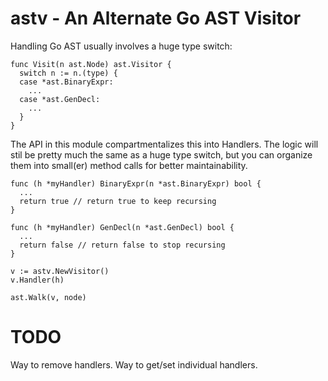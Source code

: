 # astv - An Alternate Go AST Visitor

Handling Go AST usually involves a huge type switch:

```
func Visit(n ast.Node) ast.Visitor {
  switch n := n.(type) {
  case *ast.BinaryExpr:
    ...
  case *ast.GenDecl:
    ...
  }
}
```

The API in this module compartmentalizes this into Handlers.
The logic will stil be pretty much the same as a huge type switch, but you can organize them into small(er) method calls for better maintainability.

```
func (h *myHandler) BinaryExpr(n *ast.BinaryExpr) bool {
  ...
  return true // return true to keep recursing
}

func (h *myHandler) GenDecl(n *ast.GenDecl) bool {
  ...
  return false // return false to stop recursing
}

v := astv.NewVisitor()
v.Handler(h)

ast.Walk(v, node)
```

# TODO

Way to remove handlers.
Way to get/set individual handlers.

